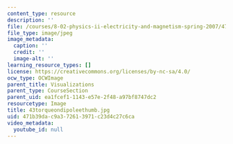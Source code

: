 ```yaml
---
content_type: resource
description: ''
file: /courses/8-02-physics-ii-electricity-and-magnetism-spring-2007/471b39dac9a372613971c23d4c27c6ca_43torqueondipoleethumb.jpg
file_type: image/jpeg
image_metadata:
  caption: ''
  credit: ''
  image-alt: ''
learning_resource_types: []
license: https://creativecommons.org/licenses/by-nc-sa/4.0/
ocw_type: OCWImage
parent_title: Visualizations
parent_type: CourseSection
parent_uid: ea1fcef1-1143-e57e-2f48-a97bf8747dc2
resourcetype: Image
title: 43torqueondipoleethumb.jpg
uid: 471b39da-c9a3-7261-3971-c23d4c27c6ca
video_metadata:
  youtube_id: null
---
```

